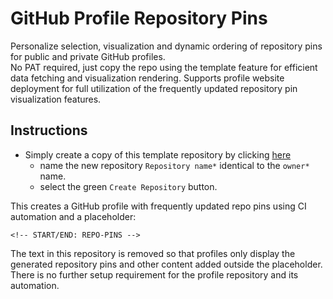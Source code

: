 <!-- START: REPO-PINS -->
# GitHub Profile Repository Pins

Personalize selection, visualization and dynamic ordering of repository pins for public and private GitHub profiles.  
No PAT required, just copy the repo using the template feature for efficient data fetching and visualization rendering.
Supports profile website deployment for full utilization of the frequently updated repository pin visualization features.

## Instructions

* Simply create a copy of this template repository by clicking [here](https://github.com/new?template_name=readme-repo-pins&template_owner=r055a)
  * name the new repository `Repository name*` identical to the `owner*` name.
  * select the green `Create Repository` button.

This creates a GitHub profile with frequently updated repo pins using CI automation and a placeholder:

`<!-- START/END: REPO-PINS -->`

The text in this repository is removed so that profiles only display the generated repository pins and other content
added outside the placeholder. There is no further setup requirement for the profile repository and its automation.
<!-- END: REPO-PINS -->
